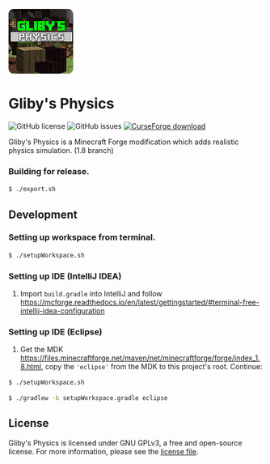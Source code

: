 ![Project Icon](https://raw.githubusercontent.com/Gliby/physics/1.12.2/art/logowithbackground-rounded-small.png?style=for-the-badge&logo=appveyor)
# Gliby's Physics
![GitHub license](https://img.shields.io/github/license/Gliby/physics?style=for-the-badge&logo=appveyor)
![GitHub issues](https://img.shields.io/github/issues/Gliby/physics?style=for-the-badge&logo=appveyor)
[![CurseForge download](http://cf.way2muchnoise.eu/full_298126_downloads.svg?badge_style=for_the_badge)](https://www.curseforge.com/minecraft/mc-mods/glibys-physics)

Gliby's Physics is a Minecraft Forge modification which adds realistic physics simulation. (1.8 branch)

### Building for release.

```sh
$ ./export.sh
```
## Development
### Setting up workspace from terminal.
```sh
$ ./setupWorkspace.sh
```

### Setting up IDE (IntelliJ IDEA)
1. Import ```build.gradle``` into IntelliJ and follow https://mcforge.readthedocs.io/en/latest/gettingstarted/#terminal-free-intellij-idea-configuration

### Setting up IDE (Eclipse)
1. Get the MDK https://files.minecraftforge.net/maven/net/minecraftforge/forge/index_1.8.html, copy the ``'eclipse'`` from the MDK to this project's root. Continue:
```sh
$ ./setupWorkspace.sh
```
```sh
$ ./gradlew -b setupWorkspace.gradle eclipse
```

## License

Gliby's Physics is licensed under GNU GPLv3, a free and open-source license. For more information, please see the [license file](https://github.com/Gliby/physics/blob/1.12.2/LICENSE).